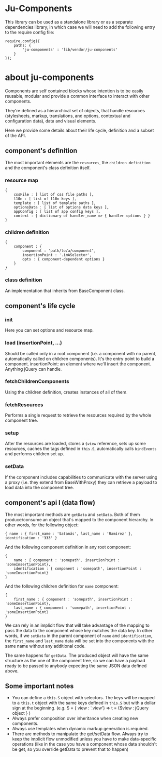 
# Ju-Components
This library can be used as a standalone library or as a separate dependencies library, in which case we will need to add the following entry to the require config file:

    require.config({
        paths: {
            'ju-components' : 'lib/vendor/ju-components'
        }
    });

# about ju-components
Components are self contained blocks whose intention is to be easily reusable, modular and provide a common interface to interact with other components.

They're defined as a hierarchical set of objects, that handle resources (stylesheets, markup, translations, and options, contextual and configuration data), data and visual elements.

Here we provide some details about their life cycle, definition and a subset of the API.

## component's definition
The most important elements are the `resources`, the `children definition` and the component's class definition itself.

### resource map

    {
        cssFile : [ list of css file paths ],
        l10n : [ list of l10n keys ],
        template : [ list of template paths ],
        optionsData : [ list of options data keys ],
        appConfig : [ list of app config keys ],
        context : { dictionary of handler_name => { handler options } }
    }

### children definition

    {
        component : {
            component : 'path/to/a/component',
            insertionPoint : '.imASelector',
            opts : { component-dependent options }
        }
    }

### class definition

An implementation that inherits from BaseComponent class.


## component's life cycle

### init

Here you can set options and resource map.

### load (insertionPoint, ...)

Should be called only in a root component (i.e. a component with no parent, automatically called on children components).  It's the entry point to build a component.
insertionPoint: an element where we'll insert the component. Anything jQuery can handle.

### fetchChildrenComponents

Using the children definition, creates instances of all of them.

### fetchResources

Performs a single request to retrieve the resources required by the whole component tree.

### setup

After the resources are loaded, stores a `$view` reference, sets up some resources, caches the tags defined in `this.S`, automatically calls `bindEvents` and performs children set up.

### setData

If the component includes capabilities to communicate with the server using a proxy (i.e. they extend from BaseWithProxy) they can retrieve a payload to load data into the component tree.

## component's api I (data flow)

The most important methods are `getData` and `setData`.  Both of them produce/consume an object that's mapped to the component hierarchy.  In other words, for the following object:

    { name : { first_name : 'Satanás', last_name : 'Ramírez' }, identification : '333' }

And the following component definition in any root component:

    {
        name : { component : 'somepath', insertionPoint : 'someInsertionPoint},
        identification : { component : 'somepath', insertionPoint : 'someInsertionPoint}
    }

And the following children definition for `name` component:

    {
        first_name : { component : 'somepath', insertionPoint : 'someInsertionPoint},
        last_name : { component : 'somepath', insertionPoint : 'someInsertionPoint}
    }

We can rely in an implicit flow that will take advantage of the mapping to pass the data to the component whose key matches the data key.  In other words, if we `setData` in the parent component of `name` and `identification`, the `first_name` and `last_name` data will be set into the components with the same name without any additional code.

The same happens for `getData`.  The produced object will have the same structure as the one of the component tree, so we can have a payload ready to be passed to anybody expecting the same JSON data defined above.

## Some important notes

* You can define a `this.S` object with selectors.  The keys will be mapped to a `this.t` object with the same keys defined in `this.S` but with a dollar sign at the beginning. (e.g. S = { view : '.view'} => t = {$view : jQuery object } )
* Always prefer composition over inheritance when creating new components.
* Always use templates when dynamic markup generation is required.
* There are methods to manipulate the get/setData flow.  Always try to keep the implicit flow unmodified unless you have to make data-specific operations (like in the case you have a component whose data shouldn't be get, so you override getData to prevent that to happen)

